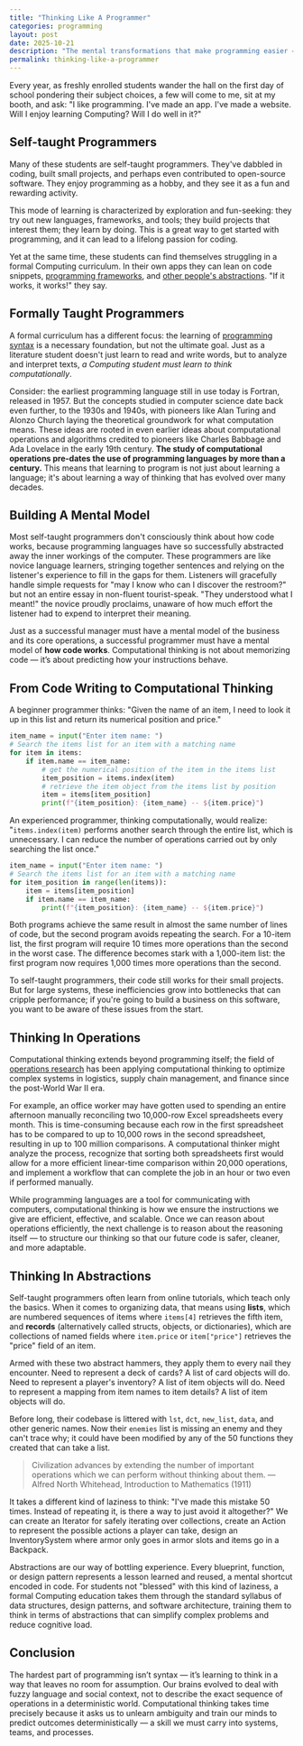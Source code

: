 ```yaml
---
title: "Thinking Like A Programmer"
categories: programming
layout: post
date: 2025-10-21
description: "The mental transformations that make programming easier — and why they take so long."
permalink: thinking-like-a-programmer
---
```


Every year, as freshly enrolled students wander the hall on the first day of school pondering their subject choices, a few will come to me, sit at my booth, and ask: "I like programming. I've made an app. I've made a website. Will I enjoy learning Computing? Will I do well in it?"

## Self-taught Programmers

Many of these students are self-taught programmers. They've dabbled in coding, built small projects, and perhaps even contributed to open-source software. They enjoy programming as a hobby, and they see it as a fun and rewarding activity.

This mode of learning is characterized by exploration and fun-seeking: they try out new languages, frameworks, and tools; they build projects that interest them; they learn by doing. This is a great way to get started with programming, and it can lead to a lifelong passion for coding.

Yet at the same time, these students can find themselves struggling in a formal Computing curriculum. In their own apps they can lean on code snippets, [programming frameworks](the-landscape-of-knowledge), and [other people's abstractions](the-layers-of-dificulty). "If it works, it works!" they say.

## Formally Taught Programmers

A formal curriculum has a different focus: the learning of [programming syntax](the-grammar-of-operations) is a necessary foundation, but not the ultimate goal. Just as a literature student doesn't just learn to read and write words, but to analyze and interpret texts, _a Computing student must learn to think computationally_.

Consider: the earliest programming language still in use today is Fortran, released in 1957. But the concepts studied in computer science date back even further, to the 1930s and 1940s, with pioneers like Alan Turing and Alonzo Church laying the theoretical groundwork for what computation means. These ideas are rooted in even earlier ideas about computational operations and algorithms credited to pioneers like Charles Babbage and Ada Lovelace in the early 19th century. **The study of computational operations pre-dates the use of programming languages by more than a century.** This means that learning to program is not just about learning a language; it's about learning a way of thinking that has evolved over many decades.

## Building A Mental Model

Most self-taught programmers don't consciously think about how code works, because programming languages have so successfully abstracted away the inner workings of the computer. These programmers are like novice language learners, stringing together sentences and relying on the listener's experience to fill in the gaps for them. Listeners will gracefully handle simple requests for "may I know who can I discover the restroom?" but not an entire essay in non-fluent tourist-speak. "They understood what I meant!" the novice proudly proclaims, unaware of how much effort the listener had to expend to interpret their meaning.

Just as a successful manager must have a mental model of the business and its core operations, a successful programmer must have a mental model of **how code works**. Computational thinking is not about memorizing code — it’s about predicting how your instructions behave.

## From Code Writing to Computational Thinking

A beginner programmer thinks: "Given the name of an item, I need to look it up in this list and return its numerical position and price."

```python
item_name = input("Enter item name: ")
# Search the items list for an item with a matching name
for item in items:
    if item.name == item_name:
        # get the numerical position of the item in the items list
        item_position = items.index(item)
        # retrieve the item object from the items list by position
        item = items[item_position]
        print(f"{item_position}: {item_name} -- ${item.price}")
```

An experienced programmer, thinking computationally, would realize: "`items.index(item)` performs another search through the entire list, which is unnecessary. I can reduce the number of operations carried out by only searching the list once."

```python
item_name = input("Enter item name: ")
# Search the items list for an item with a matching name
for item_position in range(len(items)):
    item = items[item_position]
    if item.name == item_name:
        print(f"{item_position}: {item_name} -- ${item.price}")
```

Both programs achieve the same result in almost the same number of lines of code, but the second program avoids repeating the search. For a 10-item list, the first program will require 10 times more operations than the second in the worst case. The difference becomes stark with a 1,000-item list: the first program now requires 1,000 times more operations than the second.

To self-taught programmers, their code still works for their small projects. But for large systems, these inefficiencies grow into bottlenecks that can cripple performance; if you're going to build a business on this software, you want to be aware of these issues from the start.

## Thinking In Operations

Computational thinking extends beyond programming itself; the field of [operations research](https://en.wikipedia.org/wiki/Operations_research) has been applying computational thinking to optimize complex systems in logistics, supply chain management, and finance since the post-World War II era.

For example, an office worker may have gotten used to spending an entire afternoon manually reconciling two 10,000-row Excel spreadsheets every month. This is time-consuming because each row in the first spreadsheet has to be compared to up to 10,000 rows in the second spreadsheet, resulting in up to 100 million comparisons. A computational thinker might analyze the process, recognize that sorting both spreadsheets first would allow for a more efficient linear-time comparison within 20,000 operations, and implement a workflow that can complete the job in an hour or two even if performed manually.

While programming languages are a tool for communicating with computers, computational thinking is how we ensure the instructions we give are efficient, effective, and scalable. Once we can reason about operations efficiently, the next challenge is to reason about the reasoning itself — to structure our thinking so that our future code is safer, cleaner, and more adaptable.

## Thinking In Abstractions

Self-taught programmers often learn from online tutorials, which teach only the basics. When it comes to organizing data, that means using **lists**, which are numbered sequences of items where `items[4]` retrieves the fifth item, and **records** (alternatively called structs, objects, or dictionaries), which are collections of named fields where `item.price` or `item["price"]` retrieves the "price" field of an item.

Armed with these two abstract hammers, they apply them to every nail they encounter. Need to represent a deck of cards? A list of card objects will do. Need to represent a player's inventory? A list of item objects will do. Need to represent a mapping from item names to item details? A list of item objects will do.

Before long, their codebase is littered with `lst`, `dct`, `new_list`, `data`, and other generic names. Now their `enemies` list is missing an enemy and they can't trace why; it could have been modified by any of the 50 functions they created that can take a list.

> Civilization advances by extending the number of important operations which we can perform without thinking about them.
> — Alfred North Whitehead, Introduction to Mathematics (1911)

It takes a different kind of laziness to think: "I've made this mistake 50 times. Instead of repeating it, is there a way to just avoid it altogether?" We can create an Iterator for safely iterating over collections, create an Action to represent the possible actions a player can take, design an InventorySystem where armor only goes in armor slots and items go in a Backpack.

Abstractions are our way of bottling experience. Every blueprint, function, or design pattern represents a lesson learned and reused, a mental shortcut encoded in code. For students not "blessed" with this kind of laziness, a formal Computing education takes them through the standard syllabus of data structures, design patterns, and software architecture, training them to think in terms of abstractions that can simplify complex problems and reduce cognitive load.

## Conclusion

The hardest part of programming isn’t syntax — it’s learning to think in a way that leaves no room for assumption. Our brains evolved to deal with fuzzy language and social context, not to describe the exact sequence of operations in a deterministic world. Computational thinking takes time precisely because it asks us to unlearn ambiguity and train our minds to predict outcomes deterministically — a skill we must carry into systems, teams, and processes.

